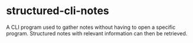 # structured-cli-notes
A CLI program used to gather notes without having to open a specific program. Structured notes with relevant information can then be retrieved.
